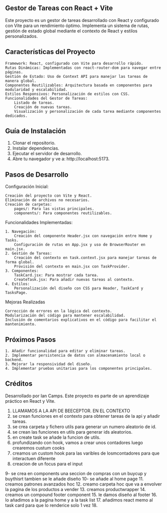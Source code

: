 

## Gestor de Tareas con React + Vite

Este proyecto es un gestor de tareas desarrollado con React y configurado con Vite para un rendimiento óptimo. Implementa un sistema de rutas, gestión de estado global mediante el contexto de React y estilos personalizados.

## Características del Proyecto

    Framework: React, configurado con Vite para desarrollo rápido.
    Rutas Dinámicas: Implementadas con react-router-dom para navegar entre páginas.
    Gestión de Estado: Uso de Context API para manejar las tareas de manera global.
    Componentes Reutilizables: Arquitectura basada en componentes para modularidad y escalabilidad.
    Estilos Responsivos: Personalización de estilos con CSS.
    Funcionalidades del Gestor de Tareas:
        Listado de tareas.
        Creación de nuevas tareas.
        Visualización y personalización de cada tarea mediante componentes dedicados.

## Guía de Instalación

1. Clonar el repositorio.
2. Instalar dependencias.
3. Ejecutar el servidor de desarrollo.
4. Abre tu navegador y ve a: http://localhost:5173.
   

## Pasos de Desarrollo

Configuración Inicial:

    Creación del proyecto con Vite y React.
    Eliminación de archivos no necesarios.
    Creación de carpetas:
        pages/: Para las vistas principales.
        components/: Para componentes reutilizables.

Funcionalidades Implementadas:

    1. Navegación:
        Creación del componente Header.jsx con navegación entre Home y Tasks.
        Configuración de rutas en App.jsx y uso de BrowserRouter en main.jsx.
    2. Gestión de Tareas:
        Creación del contexto en task.context.jsx para manejar tareas de forma global.
        Provisión del contexto en main.jsx con TaskProvider.
    3. Componentes:
        TaskCard.jsx: Para mostrar cada tarea.
        CreateTask.jsx: Para añadir nuevas tareas al contexto.
    4. Estilos:
        Personalización del diseño con CSS para Header, TaskCard y TasksPage.

Mejoras Realizadas

    Corrección de errores en la lógica del contexto.
    Modularización del código para mantener escalabilidad.
    Inclusión de comentarios explicativos en el código para facilitar el mantenimiento.

## Próximos Pasos

    1. Añadir funcionalidad para editar y eliminar tareas.
    2. Implementar persistencia de datos con almacenamiento local o backend.
    3. Mejorar la responsividad del diseño.
    4. Implementar pruebas unitarias para los componentes principales.

## Créditos

Desarrollado por Ian Camps. Este proyecto es parte de un aprendizaje práctico en React y Vite.

1. LLAMAMOS A LA API DE BEECEPTOR. EN EL CONTEXTO
2. se crean funciones en el contexto para obtener tareas de la api y añadir tareas.
3. se crea carpeta y fichero utils para generar un numero aleatorio de id.
4. se crean las funciones en utils para generar ids aleatorios.
5. en create task se añade la funcion de utils.
6. profundizando con hook, vamos a crear unos contadores luego crearemos custum cooks
7. creamos un custom hook para las varibles de losmcontadores para que interactuen diferente
8. creacion de un focus para el input 

9- se crea en components una seccion de compras con un buycup y buythisrt tambien se le añade diseño
10- se añade al home page
11. creamos patrones avanzados hoc
12. creamo carpeta hoc que va a envolver la pagina de los productos a vender 
13. creamos productwrapper
14. creamos un compound footer component
15. le damos diseño al footer
16. lo añadimos a la pagina home y a la task list
17. añadimos react memo al task card para que lo renderice solo 1 vez
18. 